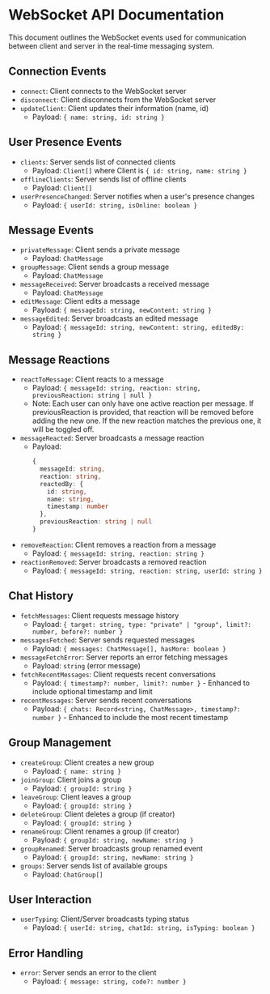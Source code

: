 
# WebSocket API Documentation

This document outlines the WebSocket events used for communication between client and server in the real-time messaging system.

## Connection Events

- `connect`: Client connects to the WebSocket server
- `disconnect`: Client disconnects from the WebSocket server
- `updateClient`: Client updates their information (name, id)
  - Payload: `{ name: string, id: string }`

## User Presence Events

- `clients`: Server sends list of connected clients
  - Payload: `Client[]` where Client is `{ id: string, name: string }`
- `offlineClients`: Server sends list of offline clients
  - Payload: `Client[]`
- `userPresenceChanged`: Server notifies when a user's presence changes
  - Payload: `{ userId: string, isOnline: boolean }`

## Message Events

- `privateMessage`: Client sends a private message
  - Payload: `ChatMessage`
- `groupMessage`: Client sends a group message
  - Payload: `ChatMessage`
- `messageReceived`: Server broadcasts a received message
  - Payload: `ChatMessage`
- `editMessage`: Client edits a message
  - Payload: `{ messageId: string, newContent: string }`
- `messageEdited`: Server broadcasts an edited message
  - Payload: `{ messageId: string, newContent: string, editedBy: string }`

## Message Reactions

- `reactToMessage`: Client reacts to a message
  - Payload: `{ messageId: string, reaction: string, previousReaction: string | null }`
  - Note: Each user can only have one active reaction per message. If previousReaction is provided, that reaction will be removed before adding the new one. If the new reaction matches the previous one, it will be toggled off.
- `messageReacted`: Server broadcasts a message reaction
  - Payload: 
    ```typescript
    { 
      messageId: string, 
      reaction: string, 
      reactedBy: { 
        id: string, 
        name: string,
        timestamp: number 
      },
      previousReaction: string | null
    }
    ```
- `removeReaction`: Client removes a reaction from a message
  - Payload: `{ messageId: string, reaction: string }`
- `reactionRemoved`: Server broadcasts a removed reaction
  - Payload: `{ messageId: string, reaction: string, userId: string }`

## Chat History

- `fetchMessages`: Client requests message history
  - Payload: `{ target: string, type: "private" | "group", limit?: number, before?: number }`
- `messagesFetched`: Server sends requested messages
  - Payload: `{ messages: ChatMessage[], hasMore: boolean }`
- `messageFetchError`: Server reports an error fetching messages
  - Payload: `string` (error message)
- `fetchRecentMessages`: Client requests recent conversations
  - Payload: `{ timestamp?: number, limit?: number }` - Enhanced to include optional timestamp and limit
- `recentMessages`: Server sends recent conversations
  - Payload: `{ chats: Record<string, ChatMessage>, timestamp?: number }` - Enhanced to include the most recent timestamp

## Group Management

- `createGroup`: Client creates a new group
  - Payload: `{ name: string }`
- `joinGroup`: Client joins a group
  - Payload: `{ groupId: string }`
- `leaveGroup`: Client leaves a group
  - Payload: `{ groupId: string }`
- `deleteGroup`: Client deletes a group (if creator)
  - Payload: `{ groupId: string }`
- `renameGroup`: Client renames a group (if creator)
  - Payload: `{ groupId: string, newName: string }`
- `groupRenamed`: Server broadcasts group renamed event
  - Payload: `{ groupId: string, newName: string }`
- `groups`: Server sends list of available groups
  - Payload: `ChatGroup[]`

## User Interaction

- `userTyping`: Client/Server broadcasts typing status
  - Payload: `{ userId: string, chatId: string, isTyping: boolean }`

## Error Handling

- `error`: Server sends an error to the client
  - Payload: `{ message: string, code?: number }`
